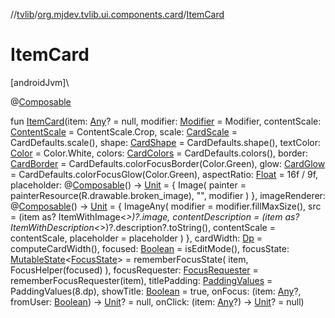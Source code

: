 //[tvlib](../../index.md)/[org.mjdev.tvlib.ui.components.card](index.md)/[ItemCard](-item-card.md)

# ItemCard

[androidJvm]\

@[Composable](https://developer.android.com/reference/kotlin/androidx/compose/runtime/Composable.html)

fun [ItemCard](-item-card.md)(item: [Any](https://kotlinlang.org/api/latest/jvm/stdlib/kotlin/-any/index.html)? = null, modifier: [Modifier](https://developer.android.com/reference/kotlin/androidx/compose/ui/Modifier.html) = Modifier, contentScale: [ContentScale](https://developer.android.com/reference/kotlin/androidx/compose/ui/layout/ContentScale.html) = ContentScale.Crop, scale: [CardScale](https://developer.android.com/reference/kotlin/androidx/tv/material3/CardScale.html) = CardDefaults.scale(), shape: [CardShape](https://developer.android.com/reference/kotlin/androidx/tv/material3/CardShape.html) = CardDefaults.shape(), textColor: [Color](https://developer.android.com/reference/kotlin/androidx/compose/ui/graphics/Color.html) = Color.White, colors: [CardColors](https://developer.android.com/reference/kotlin/androidx/tv/material3/CardColors.html) = CardDefaults.colors(), border: [CardBorder](https://developer.android.com/reference/kotlin/androidx/tv/material3/CardBorder.html) = CardDefaults.colorFocusBorder(Color.Green), glow: [CardGlow](https://developer.android.com/reference/kotlin/androidx/tv/material3/CardGlow.html) = CardDefaults.colorFocusGlow(Color.Green), aspectRatio: [Float](https://kotlinlang.org/api/latest/jvm/stdlib/kotlin/-float/index.html) = 16f / 9f, placeholder: @[Composable](https://developer.android.com/reference/kotlin/androidx/compose/runtime/Composable.html)() -&gt; [Unit](https://kotlinlang.org/api/latest/jvm/stdlib/kotlin/-unit/index.html) = {
        Image(
            painter = painterResource(R.drawable.broken_image),
            &quot;&quot;,
            modifier
        )
    }, imageRenderer: @[Composable](https://developer.android.com/reference/kotlin/androidx/compose/runtime/Composable.html)() -&gt; [Unit](https://kotlinlang.org/api/latest/jvm/stdlib/kotlin/-unit/index.html) = {
        ImageAny(
            modifier = modifier.fillMaxSize(),
            src = (item as? ItemWithImage&lt;*&gt;)?.image,
            contentDescription = (item as? ItemWithDescription&lt;*&gt;)?.description?.toString(),
            contentScale = contentScale,
            placeholder = placeholder
        )
    }, cardWidth: [Dp](https://developer.android.com/reference/kotlin/androidx/compose/ui/unit/Dp.html) = computeCardWidth(), focused: [Boolean](https://kotlinlang.org/api/latest/jvm/stdlib/kotlin/-boolean/index.html) = isEditMode(), focusState: [MutableState](https://developer.android.com/reference/kotlin/androidx/compose/runtime/MutableState.html)&lt;[FocusState](https://developer.android.com/reference/kotlin/androidx/compose/ui/focus/FocusState.html)&gt; = rememberFocusState(
        item,
        FocusHelper(focused)
    ), focusRequester: [FocusRequester](https://developer.android.com/reference/kotlin/androidx/compose/ui/focus/FocusRequester.html) = rememberFocusRequester(item), titlePadding: [PaddingValues](https://developer.android.com/reference/kotlin/androidx/compose/foundation/layout/PaddingValues.html) = PaddingValues(8.dp), showTitle: [Boolean](https://kotlinlang.org/api/latest/jvm/stdlib/kotlin/-boolean/index.html) = true, onFocus: (item: [Any](https://kotlinlang.org/api/latest/jvm/stdlib/kotlin/-any/index.html)?, fromUser: [Boolean](https://kotlinlang.org/api/latest/jvm/stdlib/kotlin/-boolean/index.html)) -&gt; [Unit](https://kotlinlang.org/api/latest/jvm/stdlib/kotlin/-unit/index.html)? = null, onClick: (item: [Any](https://kotlinlang.org/api/latest/jvm/stdlib/kotlin/-any/index.html)?) -&gt; [Unit](https://kotlinlang.org/api/latest/jvm/stdlib/kotlin/-unit/index.html)? = null)
